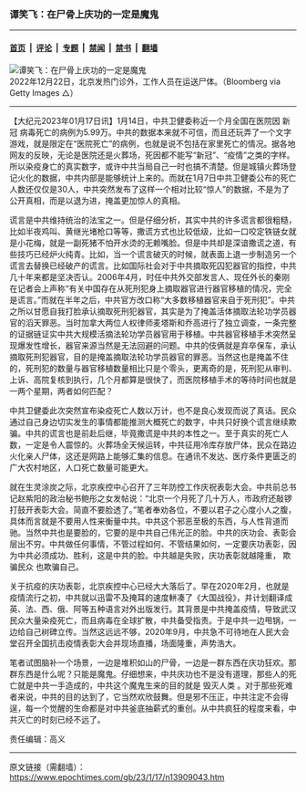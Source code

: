 ### 谭笑飞：在尸骨上庆功的一定是魔鬼

---

#### [首页](../../../..?n13909043) &nbsp;|&nbsp; [评论](../../../../../epoch-comment?n13909043) &nbsp;|&nbsp; [专题](../../../../../epoch-special?n13909043) &nbsp;|&nbsp; [禁闻](../../../../../epoch-news?n13909043) &nbsp;|&nbsp; [禁书](../../../../../books?n13909043) &nbsp;|&nbsp; [翻墙](https://github.com/gfw-breaker/nogfw/blob/master/README.md?n13909043)


<div><img alt="谭笑飞：在尸骨上庆功的一定是魔鬼" class="attachment-djy_600_400 size-djy_600_400 wp-post-image" src="https://i.epochtimes.com/assets/uploads/2023/01/id13909117-GettyImages-1245779506-.jpeg"/>
<div class="caption">
 2022年12月22日，北京发热门诊外，工作人员在运送尸体。（Bloomberg via Getty Images △）
</div></div><hr/><div class="post_content" id="artbody" itemprop="articleBody">
 <!-- article content begin -->
 <p>
  【大纪元2023年01月17日讯】1月14日，中共卫健委称近一个月全国在医院因
  <ok href="https://www.epochtimes.com/gb/tag/%E6%96%B0%E5%86%A0.html">
   新冠
  </ok>
  病毒死亡的病例为5.99万。中共的数据本来就不可信，而且还玩弄了一个文字游戏，就是限定在“医院死亡”的病例，也就是说不包括在家里死亡的情况。据各地网友的反映，无论是医院还是火葬场，死因都不能写“新冠”、“疫情”之类的字样。所以染疫身亡的真实数字，或许中共当局自己一时也搞不清楚。但是城镇火葬场登记火化的数据，中共内部是能够统计上来的。而就在1月7日中共卫健委公布的死亡人数还仅仅是30人，中共突然发布了这样一个相对比较“惊人”的数据，不是为了公开真相，而是以退为进，掩盖更加惊人的真相。
 </p>
 <p>
  谎言是中共维持统治的法宝之一。但是仔细分析，其实中共的许多谎言都很粗糙，比如半夜鸡叫、黄继光堵枪口等等，撒谎方式也比较低级，比如一口咬定铁链女就是小花梅，就是一副死猪不怕开水烫的无赖嘴脸。但是中共却是深谙撒谎之道，有些技巧已经炉火纯青。比如，当一个谎言破灭的时候，就表面上退一步制造另一个谎言去替换已经破产的谎言。比如国际社会对于中共摘取死囚犯器官的指控，中共几十年来都是坚决否认。2006年4月，时任中共外交部发言人、现任外长的秦刚在记者会上声称“有关中国存在从死刑犯身上摘取器官进行器官移植的情况，完全是谎言。”而就在半年之后，中共官方改口称“大多数移植器官来自于死刑犯”。中共之所以甘愿自我打脸承认摘取死刑犯器官，其实是为了掩盖活体摘取法轮功学员器官的滔天罪恶。当时加拿大两位人权律师麦塔斯和乔高进行了独立调查，一条完整的证据链证实中共大规模活摘法轮功学员器官用于移植。中共器官移植手术突然呈现爆发性增长，器官来源当然是无法回避的问题。中共的伎俩就是弃卒保车，承认摘取死刑犯器官，目的是掩盖摘取法轮功学员器官的罪恶。当然这也是掩盖不住的，死刑犯的数量与器官移植数量相比只是个零头，更离奇的是，死刑犯从审判、上诉、高院复核到执行，几个月都算是很快了，而医院移植手术的等待时间也就是一两个星期，两者如何匹配？
 </p>
 <p>
  中共卫健委此次突然宣布染疫死亡人数以万计，也不是良心发现而说了真话。民众通过自己身边切实发生的事情都能推测大概死亡的数字，中共只好换个谎言继续欺骗。中共的谎言也是前赴后继，毕竟撒谎是中共的本性之一。至于真实的死亡人数，一定是令人震惊的。火葬场全天候运转，中共征用冷库存放尸体，民众在路边火化亲人尸体，这还是网路上能够汇集的信息。在通讯不发达、医疗条件更匮乏的广大农村地区，人口死亡数量可能更大。
 </p>
 <p>
  就在生灵涂炭之际，北京疾控中心召开了三年防控工作庆祝表彰大会。中共前总书记赵紫阳的政治秘书鲍彤之女发帖说：“北京一个月死了几十万人，市政府还敲锣打鼓开表彰大会。简直不要脸透了。”笔者奉劝各位，不要以君子之心度小人之腹，具体而言就是不要用人性来衡量中共。中共这个邪恶至极的东西，与人性背道而驰。当然中共也是要脸的，它要的是中共自己伟光正的脸。中共的庆功会、表彰会层出不穷。中共做任何事情，不管过程如何、不管结果如何，一定要庆功表彰，因为中共必须成功、胜利，这是中共的脸。中共越是失败，庆功表彰就越隆重，
  <ok href="https://www.epochtimes.com/gb/tag/%E6%AC%BA%E9%AA%97%E6%B0%91%E4%BC%97.html">
   欺骗民众
  </ok>
  也欺骗自己。
 </p>
 <p>
  关于抗疫的庆功表彰，北京疾控中心已经大大落后了。早在2020年2月，也就是疫情流行之初，中共就以迅雷不及掩耳的速度軿凑了《大国战役》，并计划翻译成英、法、西、俄、阿等五种语言对外出版发行。其背景是中共掩盖疫情，导致武汉民众大量染疫死亡，而且病毒在全球扩散，中共备受指责。于是中共一边甩锅，一边给自己树碑立传。当然这远远不够，2020年9月，中共急不可待地在人民大会堂召开全国抗击疫情表彰大会并现场直播，场面隆重，声势浩大。
 </p>
 <p>
  笔者试图脑补一个场景，一边是堆积如山的尸骨，一边是一群东西在庆功狂欢。那群东西是什么呢？只能是魔鬼。仔细想来，中共庆功也不是没有道理，那些人的死亡就是中共一手造成的，中共这个魔鬼生来的目的就是
  <ok href="https://www.epochtimes.com/gb/tag/%E6%AF%81%E7%81%AD%E4%BA%BA%E7%B1%BB.html">
   毁灭人类
  </ok>
  。对于那些死难者来说，中共的目的达到了，它当然欢欣鼓舞。但是邪不压正，中共注定不会得逞，每一个觉醒的生命都是对中共釜底抽薪式的重创。从中共疯狂的程度来看，中共灭亡的时刻已经不远了。
 </p>
 <p>
  责任编辑：高义
 </p>
 <!-- article content end -->
 <div id="below_article_ad">
 </div>
</div>


---

原文链接（需翻墙）：https://www.epochtimes.com/gb/23/1/17/n13909043.htm